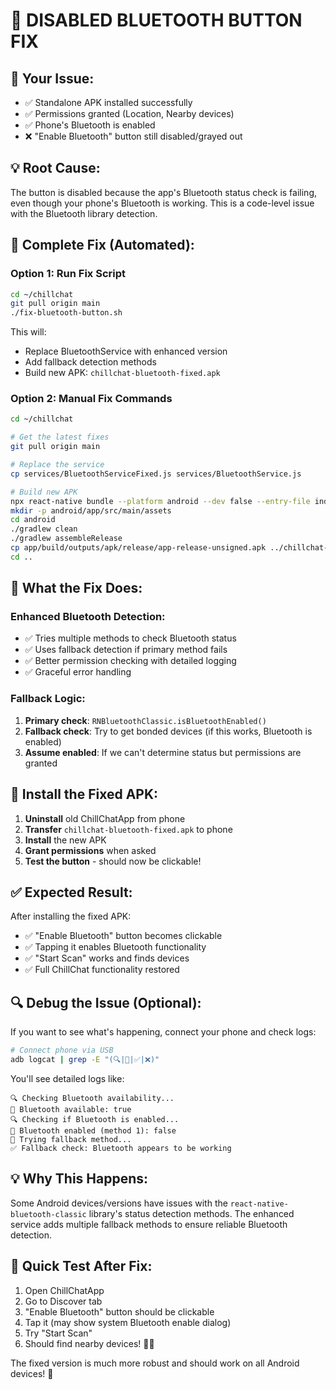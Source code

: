 # 🔧 DISABLED BLUETOOTH BUTTON FIX

## 🚨 **Your Issue:**
- ✅ Standalone APK installed successfully
- ✅ Permissions granted (Location, Nearby devices)
- ✅ Phone's Bluetooth is enabled
- ❌ "Enable Bluetooth" button still disabled/grayed out

## 💡 **Root Cause:**
The button is disabled because the app's Bluetooth status check is failing, even though your phone's Bluetooth is working. This is a code-level issue with the Bluetooth library detection.

## 🚀 **Complete Fix (Automated):**

### **Option 1: Run Fix Script**
```bash
cd ~/chillchat
git pull origin main
./fix-bluetooth-button.sh
```

This will:
- Replace BluetoothService with enhanced version
- Add fallback detection methods  
- Build new APK: `chillchat-bluetooth-fixed.apk`

### **Option 2: Manual Fix Commands**
```bash
cd ~/chillchat

# Get the latest fixes
git pull origin main

# Replace the service
cp services/BluetoothServiceFixed.js services/BluetoothService.js

# Build new APK
npx react-native bundle --platform android --dev false --entry-file index.js --bundle-output android/app/src/main/assets/index.android.bundle --assets-dest android/app/src/main/res/
mkdir -p android/app/src/main/assets
cd android
./gradlew clean
./gradlew assembleRelease
cp app/build/outputs/apk/release/app-release-unsigned.apk ../chillchat-bluetooth-fixed.apk
cd ..
```

## 🔧 **What the Fix Does:**

### **Enhanced Bluetooth Detection:**
- ✅ Tries multiple methods to check Bluetooth status
- ✅ Uses fallback detection if primary method fails
- ✅ Better permission checking with detailed logging
- ✅ Graceful error handling

### **Fallback Logic:**
1. **Primary check**: `RNBluetoothClassic.isBluetoothEnabled()`
2. **Fallback check**: Try to get bonded devices (if this works, Bluetooth is enabled)
3. **Assume enabled**: If we can't determine status but permissions are granted

## 📱 **Install the Fixed APK:**

1. **Uninstall** old ChillChatApp from phone
2. **Transfer** `chillchat-bluetooth-fixed.apk` to phone
3. **Install** the new APK
4. **Grant permissions** when asked
5. **Test the button** - should now be clickable!

## ✅ **Expected Result:**

After installing the fixed APK:
- ✅ "Enable Bluetooth" button becomes clickable
- ✅ Tapping it enables Bluetooth functionality
- ✅ "Start Scan" works and finds devices
- ✅ Full ChillChat functionality restored

## 🔍 **Debug the Issue (Optional):**

If you want to see what's happening, connect your phone and check logs:

```bash
# Connect phone via USB
adb logcat | grep -E "(🔍|📶|✅|❌)"
```

You'll see detailed logs like:
```
🔍 Checking Bluetooth availability...
📶 Bluetooth available: true
🔍 Checking if Bluetooth is enabled...
📶 Bluetooth enabled (method 1): false
🔄 Trying fallback method...
✅ Fallback check: Bluetooth appears to be working
```

## 💡 **Why This Happens:**

Some Android devices/versions have issues with the `react-native-bluetooth-classic` library's status detection methods. The enhanced service adds multiple fallback methods to ensure reliable Bluetooth detection.

## 🎯 **Quick Test After Fix:**

1. Open ChillChatApp
2. Go to Discover tab  
3. "Enable Bluetooth" button should be clickable
4. Tap it (may show system Bluetooth enable dialog)
5. Try "Start Scan" 
6. Should find nearby devices! 📶✨

The fixed version is much more robust and should work on all Android devices! 🚀